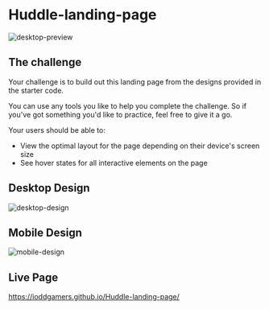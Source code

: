 # Huddle-landing-page
![desktop-preview](https://github.com/ioddgamers/Huddle-landing-page/assets/25953991/cd1584e1-75ea-4eaf-b12b-f78c8e267e40)


## The challenge

Your challenge is to build out this landing page from the designs provided in the starter code.

You can use any tools you like to help you complete the challenge. So if you've got something you'd like to practice, feel free to give it a go.

Your users should be able to: 

- View the optimal layout for the page depending on their device's screen size
- See hover states for all interactive elements on the page

## Desktop Design
![desktop-design](https://github.com/ioddgamers/Huddle-landing-page/assets/25953991/2191751d-114d-4b3b-af37-ca799d5e37a2)

## Mobile Design
![mobile-design](https://github.com/ioddgamers/Huddle-landing-page/assets/25953991/be19771d-31e9-4a6f-a6a9-fe4b5de090be)


## Live Page
https://ioddgamers.github.io/Huddle-landing-page/
